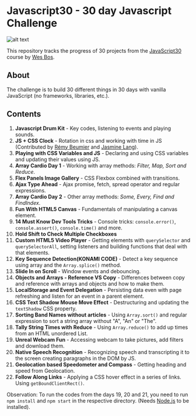 # Javascript30 - 30 day Javascript Challenge

![alt text](https://camo.githubusercontent.com/13a16597bc17b350b043e30ab701082fc276d3c4/68747470733a2f2f6a61766173637269707433302e636f6d2f696d616765732f4a53332d736f6369616c2d73686172652e706e67 "JS30")

This repository tracks the progress of 30 projects from the [JavaScript30](https://javascript30.com) course by [Wes Bos](https://github.com/wesbos).

## About
The challenge is to build 30 different things in 30 days with vanilla JavaScript (no frameworks, libraries, etc.).

## Contents
1. **Javascript Drum Kit** - Key codes, listening to events and playing sounds.
2. **JS + CSS Clock** - Rotation in css and working with time in JS (Contributed by [Rémy Beumier](https://github.com/beumsk) and [Jasmine Lang](https://github.com/jlangdesign)).
3. **Playing with CSS Variables and JS** - Declaring and using CSS variables and updating their values using JS.
4. **Array Cardio Day 1** - Working with array methods: *Filter, Map, Sort and Reduce*.
5. **Flex Panels Image Gallery** - CSS Flexbox combined with transitions.
6. **Ajax Type Ahead** - Ajax promise, fetch, spread operator and regular expressions.
7. **Array Cardio Day 2** - Other array methods: *Some, Every, Find and FindIndex*.
8. **Fun With HTML5 Canvas** - Fundamentals of manipulating a canvas element.
9. **14 Must Know Dev Tools Tricks** - Console tricks: `console.error()`, `console.assert()`, `console.time()` and more.
10. **Hold Shift to Check Multiple Checkboxes**
11. **Custom HTML5 Video Player** - Getting elements with `querySelector` and `querySelectorAll`, setting listeners and building functions that deal with that elements.
12. **Key Sequence Detection(KONAMI CODE)** - Detect a key sequence using array and the `Array.splice()` method.
13. **Slide In on Scroll** - Window events and debouncing.
14. **Objects and Arrays - Reference VS Copy** - Differences between copy and reference with arrays and objects and how to make them.
15. **LocalStorage and Event Delegation** - Persisting data even with page refreshing and listen for an event in a parent element.
16. **CSS Text Shadow Mouse Move Effect** - Destructuring and updating the `textShadow` CSS property.
17. **Sorting Band Names without articles** - Using `Array.sort()` and regular expression to sort a string array without "A", "An" or "The".
18. **Tally String Times with Reduce** - Using `Array.reduce()` to add up times from an HTML unordered List.
19. **Unreal Webcam Fun** - Accessing webcam to take pictures, add filters and download them.
20. **Native Speech Recognition** - Recognizing speech and transcripting it to the screen creating paragraphs in the DOM by JS.
21. **Geolocation based Speedometer and Compass** - Getting heading and speed from Geolocation.
22. **Follow Along Links** - Applying a CSS hover effect in a series of links. Using `getBoundClientRect()`.

Observation: To run the codes from the days 19, 20 and 21, you need to run `npm install` and `npm start` in the respective directory. (Needs [Node.js](https://nodejs.org/) to be installed). 
